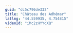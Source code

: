 ```yaml
---
guid: "dc5c796de332"
title: "Château des Adhémar"
latlng: "44.559935, 4.754815"
videoId: "iMc2zHYYdXQ" 
---
```

